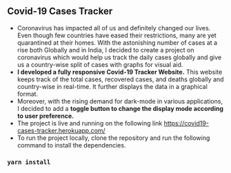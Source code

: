 <h2> Covid-19 Cases Tracker </h2>

- Coronavirus has impacted all of us and definitely changed our lives. Even though few countries have eased their restrictions, many are yet quarantined at their homes. With the astonishing number of cases at a rise both Globally and in India, I decided to create a project on coronavirus which would help us track the daily cases globally and give us a country-wise split of cases with graphs for visual aid.
- **I developed a fully responsive Covid-19 Tracker Website.** This website keeps track of the total cases, recovered cases, and deaths globally and country-wise in real-time. It further displays the data in a graphical format.
- Moreover, with the rising demand for dark-mode in various applications, I decided to add a **toggle button to change the display mode according to user preference.**
- The project is live and running on the following link
  https://covid19-cases-tracker.herokuapp.com/
  <br>
- To run the project locally, clone the repository and run the following command to install the dependencies.

### `yarn install`
